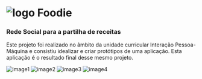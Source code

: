 # ![logo](https://i.imgur.com/kN8Zdmm.png) Foodie
### Rede Social para a partilha de receitas

Este projeto foi realizado no âmbito da unidade curricular Interação Pessoa-Máquina e consistiu idealizar e criar protótipos de uma aplicação. Esta aplicação é o resultado final desse mesmo projeto.

![image1](https://rubenavrebelo.github.io/ipm-foodie/static/media/1.7f1e2756.png)
![image2](https://rubenavrebelo.github.io/ipm-foodie/static/media/5.2e0e96ac.png)
![image3](https://rubenavrebelo.github.io/ipm-foodie/static/media/6.e875f6b1.png)
![image4](https://rubenavrebelo.github.io/ipm-foodie/static/media/7.3318de8a.png)

